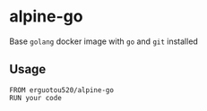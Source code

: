 # alpine-go
Base `golang` docker image with `go` and `git` installed

## Usage
```
FROM erguotou520/alpine-go
RUN your code
```
